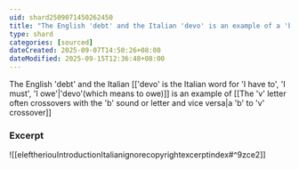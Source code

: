 ```yaml
---
uid: shard2509071450262450
title: "The English 'debt' and the Italian 'devo' is an example of a 'b' to 'v' crossover"
type: shard
categories: [sourced]
dateCreated: 2025-09-07T14:50:26+08:00
dateModified: 2025-09-15T12:36:48+08:00
---
```

The English 'debt' and the Italian [['devo' is the Italian word for 'I have to', 'I must', 'I owe'|'devo'(which means to owe)]] is an example of [[The 'v' letter often crossovers with the 'b' sound or letter and vice versa|a 'b' to 'v' crossover]]
### Excerpt
![[eleftheriouIntroductionItalianignorecopyrightexcerptindex#^9zce2]]